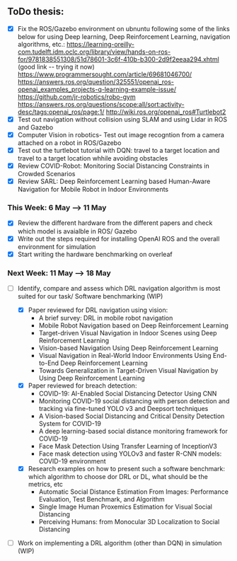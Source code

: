 ## ToDo thesis:
- [x] Fix the ROS/Gazebo environment on ubnuntu following some of the links below for using Deep learning, Deep Reinforcement Learning, navigation algorithms, etc.:
https://learning-oreilly-com.tudelft.idm.oclc.org/library/view/hands-on-ros-for/9781838551308/51d78601-3c6f-410b-b300-2d9f2eeaa294.xhtml (good link -- trying it now)
https://www.programmersought.com/article/69681046700/
https://answers.ros.org/question/325551/openai_ros-openai_examples_projects-q-learning-example-issue/
https://github.com/jr-robotics/robo-gym
https://answers.ros.org/questions/scope:all/sort:activity-desc/tags:openai_ros/page:1/
http://wiki.ros.org/openai_ros#Turtlebot2
- [x] Test out navigation without collision using SLAM and using Lidar in ROS and Gazebo
- [x] Computer Vision in robotics- Test out image recogntion from a camera attached on a robot in ROS/Gazebo
- [X] Test out the turtlebot tutorial with DQN: travel to a target location and travel to a target location whhile avoiding obstacles
- [X] Review COVID-Robot: Monitoring Social Distancing Constraints in Crowded Scenarios
- [X] Review SARL: Deep Reinforcement Learning based Human-Aware Navigation for Mobile Robot in Indoor Environments

### This Week: 6 May --> 11 May
- [X] Review the different hardware from the different papers and check which model is avaialble in ROS/ Gazebo 
- [X] Write out the steps required for installing OpenAI ROS and the overall environment for simulation
- [X] Start writing the hardware benchmarking on overleaf

### Next Week: 11 May --> 18 May
- [ ] Identify, compare and assess which DRL navigation algorithm is most suited for our task/ Software benchmarking (WIP)
  - [X] Paper reviewed for DRL navigation using vision:
    - A brief survey: DRL in mobile robot navigation
    - Mobile Robot Navigation based on Deep Reinforcement Learning
    - Target-driven Visual Navigation in Indoor Scenes using Deep Reinforcement Learning
    - Vision-based Navigation Using Deep Reinforcement Learning
    - Visual Navigation in Real-World Indoor Environments Using End-to-End Deep Reinforcement Learning
    - Towards Generalization in Target-Driven Visual Navigation by Using Deep Reinforcement Learning
  - [X] Paper reviewed for breach detection:
     - COVID-19: AI-Enabled Social Distancing Detector Using CNN
     - Monitoring COVID-19 social distancing with person detection and tracking via fine-tuned YOLO v3 and Deepsort techniques
     - A Vision-based Social Distancing and Critical Density Detection System for COVID-19
     - A deep learning-based social distance monitoring framework for COVID-19
     - Face Mask Detection Using Transfer Learning of InceptionV3
     - Face mask detection using YOLOv3 and faster R-CNN models: COVID-19 environment
   - [X] Research examples on how to present such a software benchmark: which algorithm to choose dor DRL or DL, what should be the metrics, etc
     - Automatic Social Distance Estimation From Images: Performance Evaluation, Test Benchmark, and Algorithm
     - Single Image Human Proxemics Estimation for Visual Social Distancing
     - Perceiving Humans: from Monocular 3D Localization to Social Distancing
- [ ] Work on implementing a DRL algorithm (other than DQN) in simulation (WIP)

